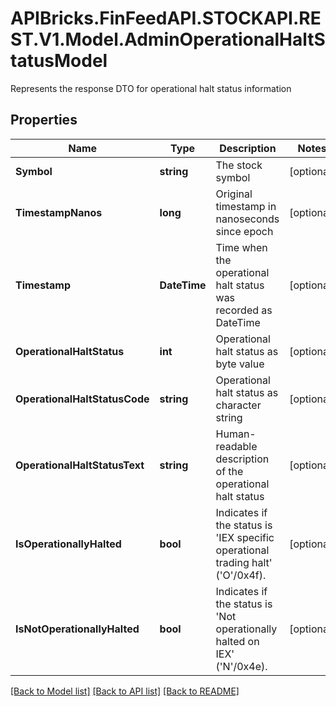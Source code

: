 # APIBricks.FinFeedAPI.STOCKAPI.REST.V1.Model.AdminOperationalHaltStatusModel
Represents the response DTO for operational halt status information

## Properties

Name | Type | Description | Notes
------------ | ------------- | ------------- | -------------
**Symbol** | **string** | The stock symbol | [optional] 
**TimestampNanos** | **long** | Original timestamp in nanoseconds since epoch | [optional] 
**Timestamp** | **DateTime** | Time when the operational halt status was recorded as DateTime | [optional] 
**OperationalHaltStatus** | **int** | Operational halt status as byte value | [optional] 
**OperationalHaltStatusCode** | **string** | Operational halt status as character string | [optional] 
**OperationalHaltStatusText** | **string** | Human-readable description of the operational halt status | [optional] 
**IsOperationallyHalted** | **bool** | Indicates if the status is &#39;IEX specific operational trading halt&#39; (&#39;O&#39;/0x4f). | [optional] 
**IsNotOperationallyHalted** | **bool** | Indicates if the status is &#39;Not operationally halted on IEX&#39; (&#39;N&#39;/0x4e). | [optional] 

[[Back to Model list]](../../README.md#documentation-for-models) [[Back to API list]](../../README.md#documentation-for-api-endpoints) [[Back to README]](../../README.md)

